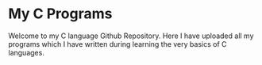 # My C Programs

Welcome to my C language Github Repository. Here I have uploaded all my programs which I have written during learning the very basics of C languages.

